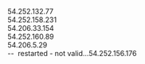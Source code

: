 54.252.132.77<br>
54.252.158.231<br>
54.206.33.154<br>
54.252.160.89<br>
54.206.5.29<br>
--  restarted - not valid...54.252.156.176<br>
